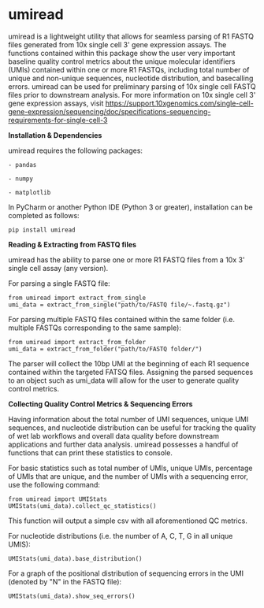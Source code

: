 # __umiread__

umiread is a lightweight utility that allows for seamless parsing of R1 FASTQ files generated from 10x single cell 3' gene expression assays. The functions contained within this package show the user very important baseline quality control metrics about the unique molecular identifiers (UMIs) contained within one or more R1 FASTQs, including total number of unique and non-unique sequences, nucleotide distribution, and basecalling errors. umiread can be used for preliminary parsing of 10x single cell FASTQ files prior to downstream analysis. 
For more information on 10x single cell 3' gene expression assays, visit https://support.10xgenomics.com/single-cell-gene-expression/sequencing/doc/specifications-sequencing-requirements-for-single-cell-3


__Installation & Dependencies__

umiread requires the following packages: 

    - pandas
    
    - numpy
    
    - matplotlib
    

In PyCharm or another Python IDE (Python 3 or greater), installation can be completed as follows: 

    pip install umiread

__Reading & Extracting from FASTQ files__

umiread has the ability to parse one or more R1 FASTQ files from a 10x 3' single cell assay (any version). 

For parsing a single FASTQ file: 

    from umiread import extract_from_single
    umi_data = extract_from_single("path/to/FASTQ file/~.fastq.gz")

For parsing multiple FASTQ files contained within the same folder (i.e. multiple FASTQs corresponding to the same sample): 

    from umiread import extract_from_folder
    umi_data = extract_from_folder("path/to/FASTQ folder/")

The parser will collect the 10bp UMI at the beginning of each R1 sequence contained within the targeted FATSQ files. Assigning the parsed sequences to an object such as umi_data will allow for the user to generate quality control metrics. 

__Collecting Quality Control Metrics & Sequencing Errors__

Having information about the total number of UMI sequences, unique UMI sequences, and nucleotide distribution can be useful for tracking the quality of wet lab workflows and overall data quality before downstream applications and further data analysis. umiread possesses a handful of functions that can print these statistics to console. 

For basic statistics such as total number of UMIs, unique UMIs, percentage of UMIs that are unique, and the number of UMIs with a sequencing error, use the following command: 

    from umiread import UMIStats
    UMIStats(umi_data).collect_qc_statistics()

This function will output a simple csv with all aforementioned QC metrics. 

For nucleotide distributions (i.e. the number of A, C, T, G in all unique UMIS): 

    UMIStats(umi_data).base_distribution()

For a graph of the positional distribution of sequencing errors in the UMI (denoted by "N" in the FASTQ file): 

    UMIStats(umi_data).show_seq_errors()
    
